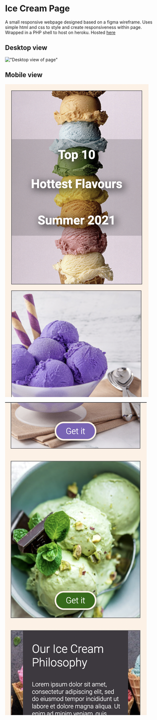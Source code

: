 # Ice Cream Page

A small responsive webpage designed based on a figma wireframe. Uses simple html and css to style and create responsiveness within page. Wrapped in a PHP shell to host on heroku. 
Hosted [here](https://git.heroku.com/ice-cream-page.git)

## Desktop view
!["Desktop view of page"](https://github.com/CaitieCat/iceCreamPage/blob/main/images/DesktopView.png?raw=true)

## Mobile view
!["Mobile view"](https://github.com/CaitieCat/iceCreamPage/blob/main/images/MobileView1.png?raw=true)

!["Mobile view 2"](https://github.com/CaitieCat/iceCreamPage/blob/main/images/MobileView2.png?raw=true)
